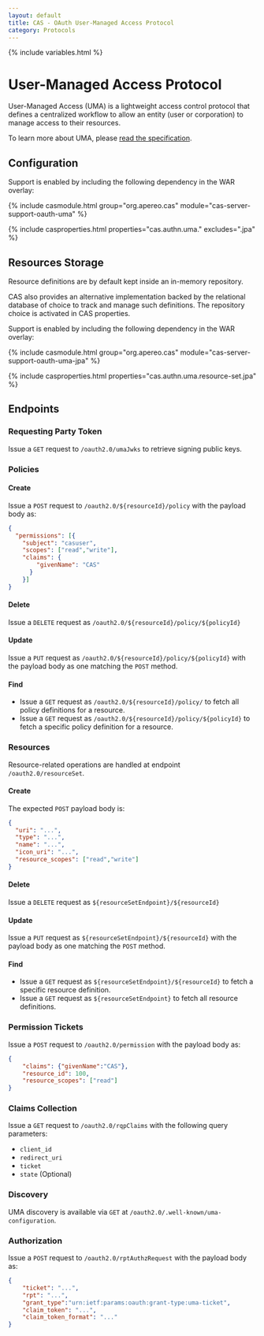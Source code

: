 ```yaml
---
layout: default
title: CAS - OAuth User-Managed Access Protocol
category: Protocols
---
```


{% include variables.html %}

# User-Managed Access Protocol

User-Managed Access (UMA) is a lightweight access control protocol that defines 
a centralized workflow to allow an entity (user or corporation) 
to manage access to their resources.

To learn more about UMA, please [read the specification](https://docs.kantarainitiative.org/uma/rec-uma-core.html).

## Configuration

Support is enabled by including the following dependency in the WAR overlay:

{% include casmodule.html group="org.apereo.cas" module="cas-server-support-oauth-uma" %}

{% include casproperties.html properties="cas.authn.uma." excludes=".jpa" %}

## Resources Storage

Resource definitions are by default kept inside an in-memory repository. 

CAS also provides an alternative implementation backed by the relational database
of choice to track and manage such definitions. The repository choice is activated in CAS properties.

Support is enabled by including the following dependency in the WAR overlay:

{% include casmodule.html group="org.apereo.cas" module="cas-server-support-oauth-uma-jpa" %}

{% include casproperties.html properties="cas.authn.uma.resource-set.jpa" %}

## Endpoints

### Requesting Party Token

Issue a `GET` request to `/oauth2.0/umaJwks` to retrieve signing public keys.

### Policies

#### Create

Issue a `POST` request to `/oauth2.0/${resourceId}/policy` with the payload body as:

```json
{
  "permissions": [{
    "subject": "casuser",
    "scopes": ["read","write"],
    "claims": {
        "givenName": "CAS"
      }
    }]
}
```

#### Delete

Issue a `DELETE` request as `/oauth2.0/${resourceId}/policy/${policyId}`

#### Update

Issue a `PUT` request as `/oauth2.0/${resourceId}/policy/${policyId}` with the payload body as one matching the `POST` method.

#### Find

- Issue a `GET` request as `/oauth2.0/${resourceId}/policy/` to fetch all policy definitions for a resource.
- Issue a `GET` request as `/oauth2.0/${resourceId}/policy/${policyId}` to fetch a specific policy definition for a resource.

### Resources

Resource-related operations are handled at endpoint `/oauth2.0/resourceSet`.

#### Create

The expected `POST` payload body is:

```json
{
  "uri": "...",
  "type": "...",
  "name": "...",
  "icon_uri": "...",
  "resource_scopes": ["read","write"]
}
```

#### Delete

Issue a `DELETE` request as `${resourceSetEndpoint}/${resourceId}`

#### Update

Issue a `PUT` request as `${resourceSetEndpoint}/${resourceId}` with the payload body as one matching the `POST` method.

#### Find

- Issue a `GET` request as `${resourceSetEndpoint}/${resourceId}` to fetch a specific resource definition. 
- Issue a `GET` request as `${resourceSetEndpoint}` to fetch all resource definitions.

### Permission Tickets

Issue a `POST` request to `/oauth2.0/permission` with the payload body as:

```json
{
    "claims": {"givenName":"CAS"},
    "resource_id": 100,
    "resource_scopes": ["read"]
}
```

### Claims Collection

Issue a `GET` request to `/oauth2.0/rqpClaims` with the following query parameters:

- `client_id`
- `redirect_uri`
- `ticket`
- `state` (Optional)

### Discovery

UMA discovery is available via `GET` at `/oauth2.0/.well-known/uma-configuration`.

### Authorization

Issue a `POST` request to `/oauth2.0/rptAuthzRequest` with the payload body as:

```json
{
    "ticket": "...",
    "rpt": "...",
    "grant_type":"urn:ietf:params:oauth:grant-type:uma-ticket",
    "claim_token": "...",
    "claim_token_format": "..."
}
```
